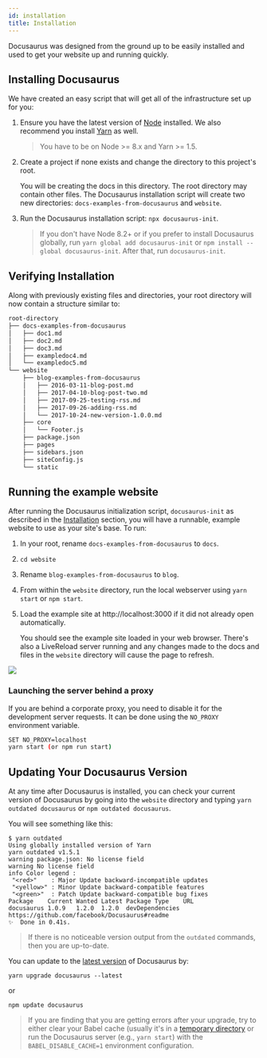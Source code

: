 ```yaml
---
id: installation
title: Installation
---
```


Docusaurus was designed from the ground up to be easily installed and used to get your website up and running quickly. 

## Installing Docusaurus

We have created an easy script that will get all of the infrastructure set up for you:

1.  Ensure you have the latest version of [Node](https://nodejs.org/en/download/) installed. We also recommend you install [Yarn](https://yarnpkg.com/en/docs/install) as well.

    > You have to be on Node >= 8.x and Yarn >= 1.5.

1.  Create a project if none exists and change the directory to this project's root.

    You will be creating the docs in this directory. The root directory may
    contain other files. The Docusaurus installation script will create two new
    directories: `docs-examples-from-docusaurus` and `website`.

1.  Run the Docusaurus installation script: `npx docusaurus-init`.

    > If you don't have Node 8.2+ or if you prefer to install Docusaurus globally, run `yarn global add docusaurus-init` or `npm install --global docusaurus-init`. After that, run `docusaurus-init`.

## Verifying Installation

Along with previously existing files and directories, your root directory will now contain a structure similar to:

```bash
root-directory
├── docs-examples-from-docusaurus
│   ├── doc1.md
│   ├── doc2.md
│   ├── doc3.md
│   ├── exampledoc4.md
│   └── exampledoc5.md
└── website
    ├── blog-examples-from-docusaurus
    │   ├── 2016-03-11-blog-post.md
    │   ├── 2017-04-10-blog-post-two.md
    │   ├── 2017-09-25-testing-rss.md
    │   ├── 2017-09-26-adding-rss.md
    │   └── 2017-10-24-new-version-1.0.0.md
    ├── core
    │   └── Footer.js
    ├── package.json
    ├── pages
    ├── sidebars.json
    ├── siteConfig.js
    └── static
```

## Running the example website

After running the Docusaurus initialization script, `docusaurus-init` as
described in the [Installation](#installing-docusaurus) section, you will have a
runnable, example website to use as your site's base. To run:

1.  In your root, rename `docs-examples-from-docusaurus` to `docs`.
1.  `cd website`
1.  Rename `blog-examples-from-docusaurus` to `blog`.
1.  From within the `website` directory, run the local webserver using 
    `yarn start` or `npm start`.
1.  Load the example site at http://localhost:3000 if it did not already open
    automatically.
    
    You should see the example site loaded in your web browser. There's also a LiveReload server running and any changes made to the docs and files in the `website` directory will cause the page to refresh.

![](/img/getting-started-preparation-verify.png)

### Launching the server behind a proxy

If you are behind a corporate proxy, you need to disable it for the development server requests. It can be done using the `NO_PROXY` environment variable.

```sh
SET NO_PROXY=localhost
yarn start (or npm run start)
```

## Updating Your Docusaurus Version

At any time after Docusaurus is installed, you can check your current version of Docusaurus by going into the `website` directory and typing `yarn outdated docusaurus` or `npm outdated docusaurus`. 

You will see something like this:

```
$ yarn outdated
Using globally installed version of Yarn
yarn outdated v1.5.1
warning package.json: No license field
warning No license field
info Color legend : 
 "<red>"    : Major Update backward-incompatible updates 
 "<yellow>" : Minor Update backward-compatible features 
 "<green>"  : Patch Update backward-compatible bug fixes
Package    Current Wanted Latest Package Type    URL                                          
docusaurus 1.0.9   1.2.0  1.2.0  devDependencies https://github.com/facebook/Docusaurus#readme
✨  Done in 0.41s.
```

> If there is no noticeable version output from the `outdated` commands, then you are up-to-date.

You can update to the [latest version](https://www.npmjs.com/package/docusaurus) of Docusaurus by:

```
yarn upgrade docusaurus --latest
```

or

```
npm update docusaurus
```

> If you are finding that you are getting errors after your upgrade, try to either clear your Babel cache (usually it's in a [temporary directory](https://babeljs.io/docs/en/babel-register/#environment-variables) or run the Docusaurus server (e.g., `yarn start`) with the `BABEL_DISABLE_CACHE=1` environment configuration.
